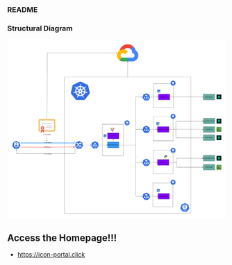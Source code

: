 ### README 

### Structural Diagram 
![Structural Diagram](https://github.com/Oscar-Yik/Grid-Thing/blob/main/assets/Grid-Thing_Structural_Diagram_v2.svg)

## Access the Homepage!!!
- https://icon-portal.click
